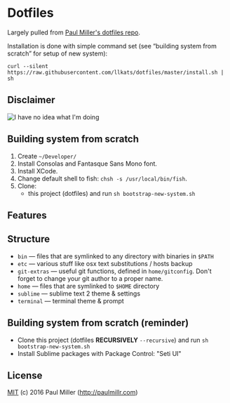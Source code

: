 # Dotfiles
Largely pulled from [Paul Miller's dotfiles repo](https://github.com/paulmillr/dotfiles).

Installation is done with simple command set (see “building system from scratch” for setup of new system):

```
curl --silent https://raw.githubusercontent.com/llkats/dotfiles/master/install.sh | sh
```

## Disclaimer
![I have no idea what I'm doing](https://dl.dropbox.com/u/37968874/img//no-idea.jpg)

## Building system from scratch

1. Create `~/Developer/`
1. Install Consolas and Fantasque Sans Mono font.
1. Install XCode.
1. Change default shell to fish: `chsh -s /usr/local/bin/fish`.
1. Clone:
    * this project (dotfiles) and run `sh bootstrap-new-system.sh`

## Features


## Structure
* `bin` — files that are symlinked to any directory with binaries in `$PATH`
* `etc` — various stuff like osx text substitutions / hosts backup
* `git-extras` — useful git functions, defined in `home/gitconfig`. Don't forget to change your git author to a proper name.
* `home` — files that are symlinked to `$HOME` directory
* `sublime` — sublime text 2 theme & settings
* `terminal` — terminal theme & prompt

## Building system from scratch (reminder)

* Clone this project (dotfiles **RECURSIVELY** `--recursive`) and run `sh bootstrap-new-system.sh`
* Install Sublime packages with Package Control: "Seti UI"

## License

[MIT](https://github.com/paulmillr/mit) (c) 2016 Paul Miller (http://paulmillr.com)
